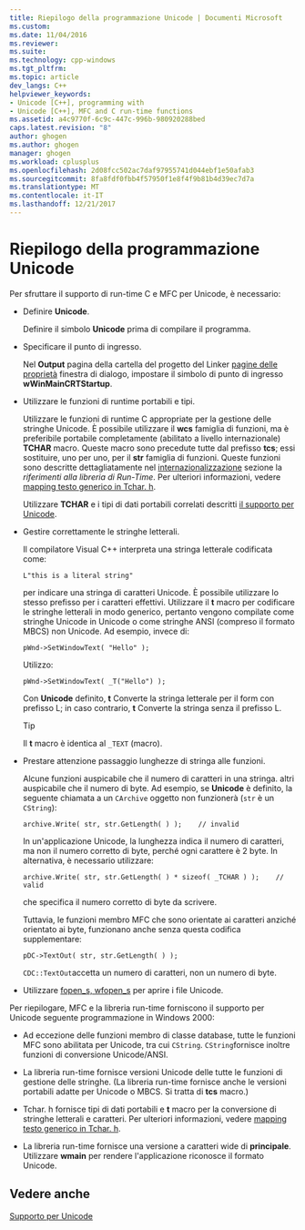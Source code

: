 ```yaml
---
title: Riepilogo della programmazione Unicode | Documenti Microsoft
ms.custom: 
ms.date: 11/04/2016
ms.reviewer: 
ms.suite: 
ms.technology: cpp-windows
ms.tgt_pltfrm: 
ms.topic: article
dev_langs: C++
helpviewer_keywords:
- Unicode [C++], programming with
- Unicode [C++], MFC and C run-time functions
ms.assetid: a4c9770f-6c9c-447c-996b-980920288bed
caps.latest.revision: "8"
author: ghogen
ms.author: ghogen
manager: ghogen
ms.workload: cplusplus
ms.openlocfilehash: 2d08fcc502ac7daf97955741d044ebf1e50afab3
ms.sourcegitcommit: 8fa8fdf0fbb4f57950f1e8f4f9b81b4d39ec7d7a
ms.translationtype: MT
ms.contentlocale: it-IT
ms.lasthandoff: 12/21/2017
---
```

# <a name="unicode-programming-summary"></a>Riepilogo della programmazione Unicode
Per sfruttare il supporto di run-time C e MFC per Unicode, è necessario:  
  
-   Definire **Unicode**.  
  
     Definire il simbolo **Unicode** prima di compilare il programma.  
  
-   Specificare il punto di ingresso.  
  
     Nel **Output** pagina della cartella del progetto del Linker [pagine delle proprietà](../ide/property-pages-visual-cpp.md) finestra di dialogo, impostare il simbolo di punto di ingresso **wWinMainCRTStartup**.  
  
-   Utilizzare le funzioni di runtime portabili e tipi.  
  
     Utilizzare le funzioni di runtime C appropriate per la gestione delle stringhe Unicode. È possibile utilizzare il **wcs** famiglia di funzioni, ma è preferibile portabile completamente (abilitato a livello internazionale) **TCHAR** macro. Queste macro sono precedute tutte dal prefisso **tcs**; essi sostituire, uno per uno, per il **str** famiglia di funzioni. Queste funzioni sono descritte dettagliatamente nel [internazionalizzazione](../c-runtime-library/internationalization.md) sezione la *riferimenti alla libreria di Run-Time*. Per ulteriori informazioni, vedere [mapping testo generico in Tchar. h](../text/generic-text-mappings-in-tchar-h.md).  
  
     Utilizzare **TCHAR** e i tipi di dati portabili correlati descritti [il supporto per Unicode](../text/support-for-unicode.md).  
  
-   Gestire correttamente le stringhe letterali.  
  
     Il compilatore Visual C++ interpreta una stringa letterale codificata come:  
  
    ```  
    L"this is a literal string"  
    ```  
  
     per indicare una stringa di caratteri Unicode. È possibile utilizzare lo stesso prefisso per i caratteri effettivi. Utilizzare il **t** macro per codificare le stringhe letterali in modo generico, pertanto vengono compilate come stringhe Unicode in Unicode o come stringhe ANSI (compreso il formato MBCS) non Unicode. Ad esempio, invece di:  
  
    ```  
    pWnd->SetWindowText( "Hello" );  
    ```  
  
     Utilizzo:  
  
    ```  
    pWnd->SetWindowText( _T("Hello") );  
    ```  
  
     Con **Unicode** definito, **t** Converte la stringa letterale per il form con prefisso L; in caso contrario, **t** Converte la stringa senza il prefisso L.  
  
    > [!TIP]
    >  Il **t** macro è identica al `_TEXT` (macro).  
  
-   Prestare attenzione passaggio lunghezze di stringa alle funzioni.  
  
     Alcune funzioni auspicabile che il numero di caratteri in una stringa. altri auspicabile che il numero di byte. Ad esempio, se **Unicode** è definito, la seguente chiamata a un `CArchive` oggetto non funzionerà (`str` è un `CString`):  
  
    ```  
    archive.Write( str, str.GetLength( ) );    // invalid  
    ```  
  
     In un'applicazione Unicode, la lunghezza indica il numero di caratteri, ma non il numero corretto di byte, perché ogni carattere è 2 byte. In alternativa, è necessario utilizzare:  
  
    ```  
    archive.Write( str, str.GetLength( ) * sizeof( _TCHAR ) );    // valid  
    ```  
  
     che specifica il numero corretto di byte da scrivere.  
  
     Tuttavia, le funzioni membro MFC che sono orientate ai caratteri anziché orientato ai byte, funzionano anche senza questa codifica supplementare:  
  
    ```  
    pDC->TextOut( str, str.GetLength( ) );  
    ```  
  
     `CDC::TextOut`accetta un numero di caratteri, non un numero di byte.  
  
-   Utilizzare [fopen_s, wfopen_s](../c-runtime-library/reference/fopen-s-wfopen-s.md) per aprire i file Unicode.  
  
 Per riepilogare, MFC e la libreria run-time forniscono il supporto per Unicode seguente programmazione in Windows 2000:  
  
-   Ad eccezione delle funzioni membro di classe database, tutte le funzioni MFC sono abilitata per Unicode, tra cui `CString`. `CString`fornisce inoltre funzioni di conversione Unicode/ANSI.  
  
-   La libreria run-time fornisce versioni Unicode delle tutte le funzioni di gestione delle stringhe. (La libreria run-time fornisce anche le versioni portabili adatte per Unicode o MBCS. Si tratta di **tcs** macro.)  
  
-   Tchar. h fornisce tipi di dati portabili e **t** macro per la conversione di stringhe letterali e caratteri. Per ulteriori informazioni, vedere [mapping testo generico in Tchar. h](../text/generic-text-mappings-in-tchar-h.md).  
  
-   La libreria run-time fornisce una versione a caratteri wide di **principale**. Utilizzare **wmain** per rendere l'applicazione riconosce il formato Unicode.  
  
## <a name="see-also"></a>Vedere anche  
 [Supporto per Unicode](../text/support-for-unicode.md)